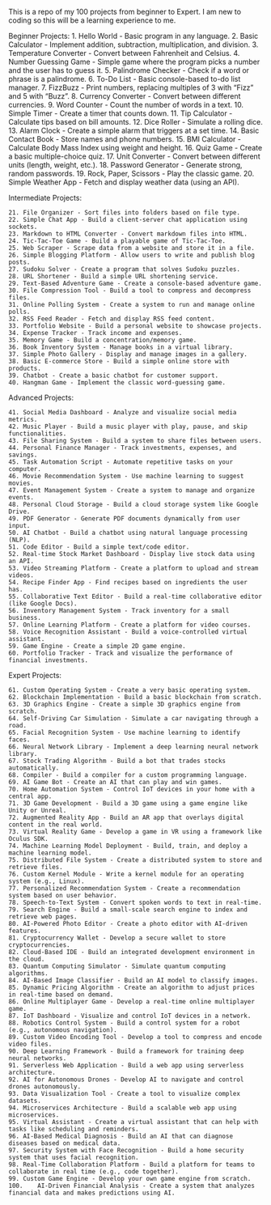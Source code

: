 This is a repo of my 100 projects from beginner to Expert. I am new to coding so this will be a learning experience to me.

Beginner Projects:
	1.	Hello World - Basic program in any language.
	2.	Basic Calculator - Implement addition, subtraction, multiplication, and division.
	3.	Temperature Converter - Convert between Fahrenheit and Celsius.
	4.	Number Guessing Game - Simple game where the program picks a number and the user has to guess it.
	5.	Palindrome Checker - Check if a word or phrase is a palindrome.
	6.	To-Do List - Basic console-based to-do list manager.
	7.	FizzBuzz - Print numbers, replacing multiples of 3 with “Fizz” and 5 with “Buzz”.
	8.	Currency Converter - Convert between different currencies.
	9.	Word Counter - Count the number of words in a text.
	10.	Simple Timer - Create a timer that counts down.
	11.	Tip Calculator - Calculate tips based on bill amounts.
	12.	Dice Roller - Simulate a rolling dice.
	13.	Alarm Clock - Create a simple alarm that triggers at a set time.
	14.	Basic Contact Book - Store names and phone numbers.
	15.	BMI Calculator - Calculate Body Mass Index using weight and height.
	16.	Quiz Game - Create a basic multiple-choice quiz.
	17.	Unit Converter - Convert between different units (length, weight, etc.).
	18.	Password Generator - Generate strong, random passwords.
	19.	Rock, Paper, Scissors - Play the classic game.
	20.	Simple Weather App - Fetch and display weather data (using an API).

Intermediate Projects:

	21.	File Organizer - Sort files into folders based on file type.
	22.	Simple Chat App - Build a client-server chat application using sockets.
	23.	Markdown to HTML Converter - Convert markdown files into HTML.
	24.	Tic-Tac-Toe Game - Build a playable game of Tic-Tac-Toe.
	25.	Web Scraper - Scrape data from a website and store it in a file.
	26.	Simple Blogging Platform - Allow users to write and publish blog posts.
	27.	Sudoku Solver - Create a program that solves Sudoku puzzles.
	28.	URL Shortener - Build a simple URL shortening service.
	29.	Text-Based Adventure Game - Create a console-based adventure game.
	30.	File Compression Tool - Build a tool to compress and decompress files.
	31.	Online Polling System - Create a system to run and manage online polls.
	32.	RSS Feed Reader - Fetch and display RSS feed content.
	33.	Portfolio Website - Build a personal website to showcase projects.
	34.	Expense Tracker - Track income and expenses.
	35.	Memory Game - Build a concentration/memory game.
	36.	Book Inventory System - Manage books in a virtual library.
	37.	Simple Photo Gallery - Display and manage images in a gallery.
	38.	Basic E-commerce Store - Build a simple online store with products.
	39.	Chatbot - Create a basic chatbot for customer support.
	40.	Hangman Game - Implement the classic word-guessing game.

Advanced Projects:

	41.	Social Media Dashboard - Analyze and visualize social media metrics.
	42.	Music Player - Build a music player with play, pause, and skip functionalities.
	43.	File Sharing System - Build a system to share files between users.
	44.	Personal Finance Manager - Track investments, expenses, and savings.
	45.	Task Automation Script - Automate repetitive tasks on your computer.
	46.	Movie Recommendation System - Use machine learning to suggest movies.
	47.	Event Management System - Create a system to manage and organize events.
	48.	Personal Cloud Storage - Build a cloud storage system like Google Drive.
	49.	PDF Generator - Generate PDF documents dynamically from user input.
	50.	AI Chatbot - Build a chatbot using natural language processing (NLP).
	51.	Code Editor - Build a simple text/code editor.
	52.	Real-time Stock Market Dashboard - Display live stock data using an API.
	53.	Video Streaming Platform - Create a platform to upload and stream videos.
	54.	Recipe Finder App - Find recipes based on ingredients the user has.
	55.	Collaborative Text Editor - Build a real-time collaborative editor (like Google Docs).
	56.	Inventory Management System - Track inventory for a small business.
	57.	Online Learning Platform - Create a platform for video courses.
	58.	Voice Recognition Assistant - Build a voice-controlled virtual assistant.
	59.	Game Engine - Create a simple 2D game engine.
	60.	Portfolio Tracker - Track and visualize the performance of financial investments.

Expert Projects:

	61.	Custom Operating System - Create a very basic operating system.
	62.	Blockchain Implementation - Build a basic blockchain from scratch.
	63.	3D Graphics Engine - Create a simple 3D graphics engine from scratch.
	64.	Self-Driving Car Simulation - Simulate a car navigating through a road.
	65.	Facial Recognition System - Use machine learning to identify faces.
	66.	Neural Network Library - Implement a deep learning neural network library.
	67.	Stock Trading Algorithm - Build a bot that trades stocks automatically.
	68.	Compiler - Build a compiler for a custom programming language.
	69.	AI Game Bot - Create an AI that can play and win games.
	70.	Home Automation System - Control IoT devices in your home with a central app.
	71.	3D Game Development - Build a 3D game using a game engine like Unity or Unreal.
	72.	Augmented Reality App - Build an AR app that overlays digital content in the real world.
	73.	Virtual Reality Game - Develop a game in VR using a framework like Oculus SDK.
	74.	Machine Learning Model Deployment - Build, train, and deploy a machine learning model.
	75.	Distributed File System - Create a distributed system to store and retrieve files.
	76.	Custom Kernel Module - Write a kernel module for an operating system (e.g., Linux).
	77.	Personalized Recommendation System - Create a recommendation system based on user behavior.
	78.	Speech-to-Text System - Convert spoken words to text in real-time.
	79.	Search Engine - Build a small-scale search engine to index and retrieve web pages.
	80.	AI-Powered Photo Editor - Create a photo editor with AI-driven features.
	81.	Cryptocurrency Wallet - Develop a secure wallet to store cryptocurrencies.
	82.	Cloud-Based IDE - Build an integrated development environment in the cloud.
	83.	Quantum Computing Simulator - Simulate quantum computing algorithms.
	84.	AI-Based Image Classifier - Build an AI model to classify images.
	85.	Dynamic Pricing Algorithm - Create an algorithm to adjust prices in real-time based on demand.
	86.	Online Multiplayer Game - Develop a real-time online multiplayer game.
	87.	IoT Dashboard - Visualize and control IoT devices in a network.
	88.	Robotics Control System - Build a control system for a robot (e.g., autonomous navigation).
	89.	Custom Video Encoding Tool - Develop a tool to compress and encode video files.
	90.	Deep Learning Framework - Build a framework for training deep neural networks.
	91.	Serverless Web Application - Build a web app using serverless architecture.
	92.	AI for Autonomous Drones - Develop AI to navigate and control drones autonomously.
	93.	Data Visualization Tool - Create a tool to visualize complex datasets.
	94.	Microservices Architecture - Build a scalable web app using microservices.
	95.	Virtual Assistant - Create a virtual assistant that can help with tasks like scheduling and reminders.
	96.	AI-Based Medical Diagnosis - Build an AI that can diagnose diseases based on medical data.
	97.	Security System with Face Recognition - Build a home security system that uses facial recognition.
	98.	Real-Time Collaboration Platform - Build a platform for teams to collaborate in real time (e.g., code together).
	99.	Custom Game Engine - Develop your own game engine from scratch.
	100.	AI-Driven Financial Analysis - Create a system that analyzes financial data and makes predictions using AI.
